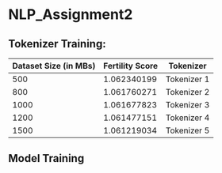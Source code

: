 # NLP_Assignment2


## Tokenizer Training:

| Dataset Size (in MBs) | Fertility Score | Tokenizer |
|------------------------|-----------------|-----------|
| 500                    | 1.062340199     | Tokenizer 1 |
| 800                    | 1.061760271     | Tokenizer 2 |
| 1000                   | 1.061677823     | Tokenizer 3 |
| 1200                   | 1.061477151     | Tokenizer 4 |
| 1500                   | 1.061219034     | Tokenizer 5 |


##  Model Training

